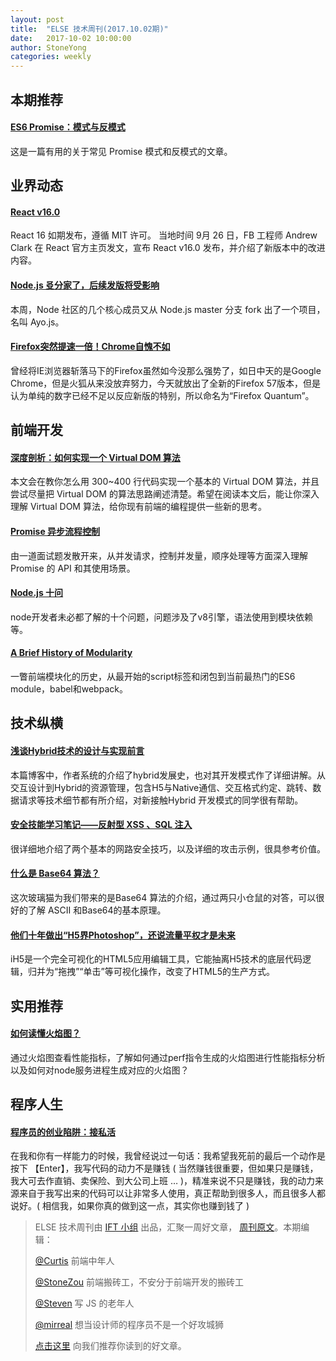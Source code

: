 ```yaml
---
layout: post
title:  "ELSE 技术周刊(2017.10.02期)"
date:   2017-10-02 10:00:00
author: StoneYong
categories: weekly
---
```


## 本期推荐 
#### [ES6 Promise：模式与反模式](https://zhuanlan.zhihu.com/p/29783901)
这是一篇有用的关于常见 Promise 模式和反模式的文章。

## 业界动态

#### [React v16.0](https://facebook.github.io/react/blog/2017/09/26/react-v16.0.html)
React 16 如期发布，遵循 MIT 许可。 当地时间 9月 26 日，FB 工程师 Andrew Clark 在 React 官方主页发文，宣布 React v16.0 发布，并介绍了新版本中的改进内容。

#### [Node.js 㕛分家了，后续发版将受影响](https://zhuanlan.zhihu.com/p/28799213)
本周，Node 社区的几个核心成员又从 Node.js master 分支 fork 出了一个项目，名叫 Ayo.js。

#### [Firefox突然提速一倍！Chrome自愧不如](http://www.toutiao.com/a6470454402669871629/?tt_from=mobile_qq&utm_campaign=client_share&app=news_article&utm_source=mobile_qq&iid=0&utm_medium=toutiao_ios)
曾经将IE浏览器斩落马下的Firefox虽然如今没那么强势了，如日中天的是Google Chrome，但是火狐从来没放弃努力，今天就放出了全新的Firefox 57版本，但是认为单纯的数字已经不足以反应新版的特别，所以命名为“Firefox Quantum”。

## 前端开发

#### [深度剖析：如何实现一个 Virtual DOM 算法](http://segmentfault.com/p/1210000011364809)
本文会在教你怎么用 300~400 行代码实现一个基本的 Virtual DOM 算法，并且尝试尽量把 Virtual DOM 的算法思路阐述清楚。希望在阅读本文后，能让你深入理解 Virtual DOM 算法，给你现有前端的编程提供一些新的思考。

#### [Promise 异步流程控制](https://juejin.im/post/59cdb6526fb9a00a4e67c7fb)
由一道面试题发散开来，从并发请求，控制并发量，顺序处理等方面深入理解 Promise 的 API 和其使用场景。

#### [Node.js 十问](https://zhuanlan.zhihu.com/p/29650110)
node开发者未必都了解的十个问题，问题涉及了v8引擎，语法使用到模块依赖等。

#### [A Brief History of Modularity](https://ponyfoo.com/articles/brief-history-of-modularity#nodejs-and-the-advent-of-commonjs)
一瞥前端模块化的历史，从最开始的script标签和闭包到当前最热门的ES6 module，babel和webpack。

## 技术纵横

#### [浅谈Hybrid技术的设计与实现前言](http://www.cnblogs.com/yexiaochai/p/4921635.html)
本篇博客中，作者系统的介绍了hybrid发展史，也对其开发模式作了详细讲解。从交互设计到Hybrid的资源管理，包含H5与Native通信、交互格式约定、跳转、数据请求等技术细节都有所介绍，对新接触Hybrid 开发模式的同学很有帮助。

#### [安全技能学习笔记——反射型 XSS 、SQL 注入](https://testerhome.com/topics/9898)

很详细地介绍了两个基本的网路安全技巧，以及详细的攻击示例，很具参考价值。

#### [什么是 Base64 算法？](http://mp.weixin.qq.com/s/H5U53RayntyX4-turj1j8A)
这次玻璃猫为我们带来的是Base64 算法的介绍，通过两只小仓鼠的对答，可以很好的了解 ASCII 和Base64的基本原理。

#### [他们十年做出“H5界Photoshop”，还说流量平权才是未来](http://www.toutiao.com/a6465451450428113165/?tt_from=mobile_qq&utm_campaign=client_share&app=news_article&utm_source=mobile_qq&iid=5574997551&utm_medium=toutiao_ios)
iH5是一个完全可视化的HTML5应用编辑工具，它能抽离H5技术的底层代码逻辑，归并为“拖拽”“单击”等可视化操作，改变了HTML5的生产方式。

## 实用推荐

#### [如何读懂火焰图？](http://www.ruanyifeng.com/blog/2017/09/flame-graph.html)
通过火焰图查看性能指标，了解如何通过perf指令生成的火焰图进行性能指标分析以及如何对node服务进程生成对应的火焰图？

## 程序人生

#### [程序员的创业陷阱：接私活](https://segmentfault.com/p/1210000011379205)
在我和你有一样能力的时候，我曾经说过一句话：我希望我死前的最后一个动作是按下 【Enter】，我写代码的动力不是赚钱 ( 当然赚钱很重要，但如果只是赚钱，我大可去作直销、卖保险、到大公司上班 … )，精准来说不只是赚钱，我的动力来源来自于我写出来的代码可以让非常多人使用，真正帮助到很多人，而且很多人都说好。( 相信我，如果你真的做到这一点，其实你也赚到钱了 )

> ELSE 技术周刊由 [IFT 小组](https://github.com/CtripFE) 出品，汇聚一周好文章， [周刊原文](https://zhuanlan.zhihu.com/p/29427394)。本期编辑：
>
> [@Curtis](https://github.com/CurtisCBS) 前端中年人
>
> [@StoneZou](https://github.com/stoneyong) 前端搬砖工，不安分于前端开发的搬砖工
>
> [@Steven](https://github.com/StevenX911) 写 JS 的老年人
>
> [@mirreal](https://github.com/mirreal) 想当设计师的程序员不是一个好攻城狮
>
> [点击这里](https://github.com/CtripFE/fe-weekly/issues) 向我们推荐你读到的好文章。